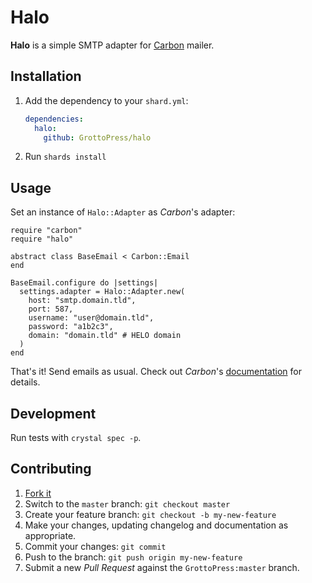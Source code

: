 # Halo

**Halo** is a simple SMTP adapter for [Carbon](https://github.com/luckyframework/carbon) mailer.

## Installation

1. Add the dependency to your `shard.yml`:

   ```yaml
   dependencies:
     halo:
       github: GrottoPress/halo
   ```

2. Run `shards install`

## Usage

Set an instance of `Halo::Adapter` as *Carbon*'s adapter:

```crystal
require "carbon"
require "halo"

abstract class BaseEmail < Carbon::Email
end

BaseEmail.configure do |settings|
  settings.adapter = Halo::Adapter.new(
    host: "smtp.domain.tld",
    port: 587,
    username: "user@domain.tld",
    password: "a1b2c3",
    domain: "domain.tld" # HELO domain
  )
end
```

That's it! Send emails as usual. Check out *Carbon*'s [documentation](https://luckyframework.org/guides/emails/sending-emails-with-carbon) for details.

## Development

Run tests with `crystal spec -p`.

## Contributing

1. [Fork it](https://github.com/GrottoPress/halo/fork)
1. Switch to the `master` branch: `git checkout master`
1. Create your feature branch: `git checkout -b my-new-feature`
1. Make your changes, updating changelog and documentation as appropriate.
1. Commit your changes: `git commit`
1. Push to the branch: `git push origin my-new-feature`
1. Submit a new *Pull Request* against the `GrottoPress:master` branch.

